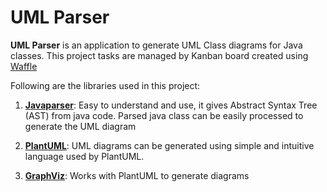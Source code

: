 # UML Parser

**UML Parser** is an application to generate UML Class diagrams for Java classes. This project tasks are managed by Kanban board created using [Waffle](https://waffle.io/)

Following are the libraries used in this project:

1. **[Javaparser](http://javaparser.org/index.html)**: Easy to understand and use, it gives Abstract Syntax Tree (AST) from java code. Parsed java class can be easily processed to generate the UML diagram

2. **[PlantUML](http://plantuml.com/)**: UML diagrams can be generated using simple and intuitive language used by PlantUML. 

3. **[GraphViz](http://plantuml.com/graphviz-dot)**: Works with PlantUML to generate diagrams